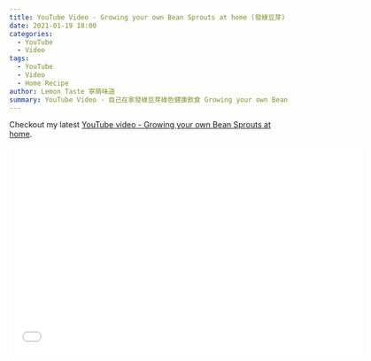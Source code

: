```yaml
---
title: YouTube Video - Growing your own Bean Sprouts at home (發綠豆芽)
date: 2021-01-19 18:00
categories:
  - YouTube
  - Video
tags:
  - YouTube
  - Video
  - Home Recipe
author: Lemon Taste 寧萌味道
summary: YouTube Video - 自己在家發綠豆芽綠色健康飲食 Growing your own Bean Sprouts at home
---
```


Checkout my latest [YouTube video - Growing your own Bean Sprouts at home](https://www.youtube.com/watch?v=n5ZTCDs_hi4).

<iframe src="//www.youtube.com/embed/n5ZTCDs_hi4" height="375" width="640" allowfullscreen="" frameborder="0"></iframe>